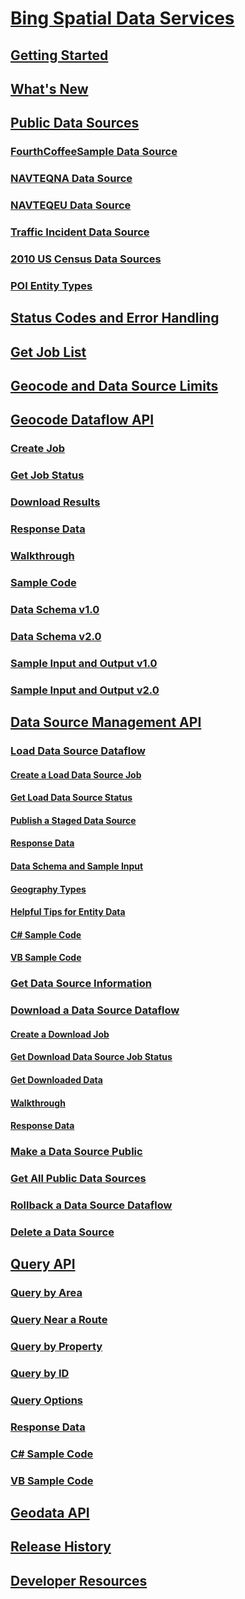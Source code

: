 # [Bing Spatial Data Services](bing-spatial-data-services.md)
## [Getting Started](getting-started-with-the-spatial-data-services.md)
## [What's New](what-s-new-in-bing-spatial-data-services.md)
## [Public Data Sources](public-data-sources.md)
### [FourthCoffeeSample Data Source](fourthcoffeesample.md)
### [NAVTEQNA Data Source](navteqna.md)
### [NAVTEQEU Data Source](navteqeu.md)
### [Traffic Incident Data Source](traffic-incident-data-source.md)
### [2010 US Census Data Sources](2010-us-census-data-sources.md)
### [POI Entity Types](poi-entity-types.md)
## [Status Codes and Error Handling](status-codes-and-error-handling1.md)
## [Get Job List](get-job-list.md)
## [Geocode and Data Source Limits](geocode-and-data-source-limits.md)
## [Geocode Dataflow API](geocode-dataflow-api.md)
### [Create Job](create-a-geocode-job-and-upload-data.md)
### [Get Job Status](get-status-of-a-geocode-job.md)
### [Download Results](download-geocode-job-results.md)
### [Response Data](geocode-dataflow-response-description.md)
### [Walkthrough](geocode-dataflow-walkthrough.md)
### [Sample Code](geocode-dataflow-sample-code.md)
### [Data Schema v1.0](geocode-dataflow-data-schema-version-1-0.md)
### [Data Schema  v2.0](geocode-dataflow-data-schema-version-2-0.md)
### [Sample Input and Output v1.0](geocode-dataflow-sample-input-and-output-data-version-1-0.md)
### [Sample Input and Output v2.0](geocode-dataflow-sample-input-and-output-data-version-2-0.md)
## [Data Source Management API](data-source-management-api.md)
### [Load Data Source Dataflow](load-data-source-dataflow.md)
#### [Create a Load Data Source Job](create-a-load-data-source-job-and-input-entity-data.md)
#### [Get Load Data Source Status](get-load-data-source-status.md)
#### [Publish a Staged Data Source](publish-a-staged-data-source.md)
#### [Response Data](load-data-source-dataflow-response-description.md)
#### [Data Schema and Sample Input](load-data-source-data-schema-and-sample-input.md)
#### [Geography Types](geography-types.md)
#### [Helpful Tips for Entity Data](helpful-tips-for-entity-data.md)
#### [C# Sample Code](load-data-source-dataflow-sample-code-csharp.md)
#### [VB Sample Code](load-data-source-dataflow-sample-code-vb.md)
### [Get Data Source Information](get-data-source-information.md)
### [Download a Data Source Dataflow](download-a-data-source-dataflow.md)
#### [Create a Download Job](create-a-download-job.md)
#### [Get Download Data Source Job Status](get-download-data-source-job-status.md)
#### [Get Downloaded Data](get-downloaded-data.md)
#### [Walkthrough](download-data-source-walkthrough.md)
#### [Response Data](download-data-source-dataflow-response-description.md)
### [Make a Data Source Public](make-a-data-source-public.md)
### [Get All Public Data Sources](get-all-public-data-sources.md)
### [Rollback a Data Source Dataflow](rollback-a-data-source-dataflow.md)
### [Delete a Data Source](delete-a-data-source.md)
## [Query API](query-api2.md)
### [Query by Area](query-by-area.md)
### [Query Near a Route](query-near-a-route.md)
### [Query by Property](query-by-property.md)
### [Query by ID](query-by-id.md)
### [Query Options](query-options.md)
### [Response Data](query-response-description.md)
### [C# Sample Code](query-api-sample-code-csharp.md)
### [VB Sample Code](query-api-sample-code-vb.md)
## [Geodata API](geodata-api1.md)
## [Release History](release-history2.md)
## [Developer Resources](developer-resources1.md)
